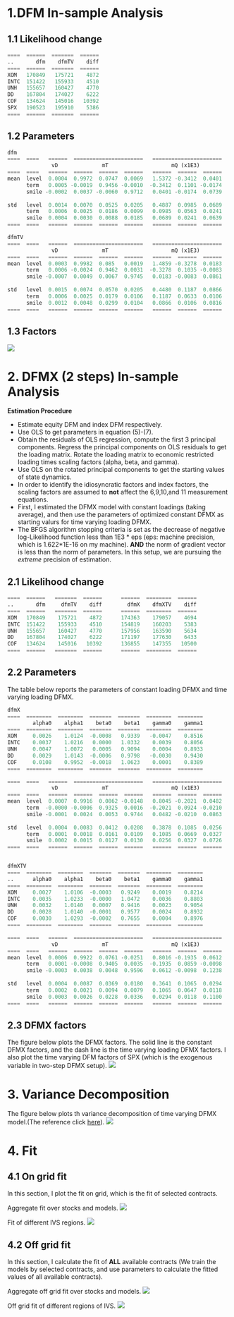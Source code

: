 # 1.DFM In-sample Analysis

## 1.1 Likelihood change 

```python
====  ======  =======  ======
..       dfm    dfmTV    diff
====  ======  =======  ======
XOM   170849   175721    4872
INTC  151422   155933    4510
UNH   155657   160427    4770
DD    167804   174027    6222
COF   134624   145016   10392
SPX   190523   195910    5386
====  ======  =======  ======
```

## 1.2 Parameters 

```python 
dfm 
====  ====   ======  ======================   ======================
              vD              mT                    mQ (x1E3) 
====  ====   ======  ======  ======  ======   ======  ======  ======  
mean  level  0.0004  0.9972  0.0747  0.0069   1.5372 -0.3412  0.0401 
      term   0.0005 -0.0019  0.9456 -0.0010  -0.3412  0.1101 -0.0174 
      smile -0.0002  0.0037 -0.0060  0.9712   0.0401 -0.0174  0.0739 
                                                               
std   level  0.0014  0.0070  0.0525  0.0205   0.4887  0.0985  0.0689 
      term   0.0006  0.0025  0.0186  0.0099   0.0985  0.0563  0.0241 
      smile  0.0004  0.0030  0.0088  0.0185   0.0689  0.0241  0.0639 
====  ====   ======  ======  ======  ======   ======  ======  ====== 

dfmTV
====  ====   ======  ======================   ======================
              vD              mT                    mQ (x1E3) 
====  ====   ======  ======  ======  ======   ======  ======  ======  
mean  level  0.0003  0.9982  0.085   0.0019   1.4859 -0.3278  0.0183 
      term   0.0006 -0.0024  0.9462  0.0031  -0.3278  0.1035 -0.0083 
      smile -0.0007  0.0049  0.0067  0.9745   0.0183 -0.0083  0.0861 
                                                               
std   level  0.0015  0.0074  0.0570  0.0205   0.4480  0.1187  0.0866 
      term   0.0006  0.0025  0.0179  0.0106   0.1187  0.0633  0.0106 
      smile  0.0012  0.0048  0.0299  0.0104   0.0866  0.0106  0.0816 
====  ====   ======  ======  ======  ======   ======  ======  ====== 
```

## 1.3 Factors 
![](https://drive.google.com/uc?export=view&id=0B9DzYBQbrkqTRGd3UkZCSDJEWTQ)


# 2. DFMX (2 steps) In-sample Analysis
**Estimation Procedure**
* Estimate equity DFM and index DFM respectively.
* Use OLS to get parameters in equation (5)-(7).
* Obtain the residuals of OLS regression, compute the first 3
principal components. Regress the principal components on OLS 
residuals to get the loading matrix. Rotate the loading matrix to
economic restricted loading times scaling factors (alpha, beta, and
gamma).
* Use OLS on the rotated principal components to get the starting 
values of state dynamics.
* In order to identify the idiosyncratic factors and index factors,
the scaling factors are assumed to **not** affect the 6,9,10,and 11 
measurement equations.
* First, I estimated the DFMX model with constant loadings (taking 
average), and then use the parameters of optimized constant DFMX as 
starting valurs for time varying loading DFMX.
* The BFGS algorithm stopping criteria is set as the decrease of 
negative log-Likelihood function less than 1E3 * eps (eps: machine 
precision, which is 1.622*1E-16 on my machine). **AND** the norm of 
gradient vector is less than the norm of parameters. In this setup,
we are pursuing the *extreme* precision of estimation.


## 2.1 Likelihood change 

```python
====  ======   =======  ======      ======  ========  ======
..       dfm     dfmTV    diff        dfmX    dfmXTV    diff
====  ======   =======  ======      ======  ========  ======
XOM   170849    175721    4872      174363    179057    4694
INTC  151422    155933    4510      154819    160203    5383
UNH   155657    160427    4770      157956    163590    5634
DD    167804    174027    6222      171197    177630    6433
COF   134624    145016   10392      136855    147355   10500
====  ======   =======  ======      ======  ========  ======
```

## 2.2 Parameters
The table below reports the parameters of constant loading DFMX and 
time varying loading DFMX. 

```python 
dfmX 
====  ========  ========  =======  =======  ========  ========
        alpha0    alpha1    beta0    beta1    gamma0    gamma1
====  ========  ========  =======  =======  ========  ========
XOM     0.0026    1.0124  -0.0008   0.9339   -0.0047    0.8516
INTC    0.0037    1.0216   0.0000   1.0332    0.0039    0.8056
UNH     0.0047    1.0072   0.0005   0.9094    0.0004    0.8933
DD      0.0029    1.0143  -0.0006   0.9798   -0.0030    0.9430
COF     0.0108    0.9952  -0.0018   1.0623    0.0001    0.8389
====  ========  ========  =======  =======  ========  ========

====  ====   ======  ======================   ======================
              vD              mT                    mQ (x1E3) 
====  ====   ======  ======  ======  ======   ======  ======  ======  
mean  level  0.0007  0.9916  0.0862 -0.0148   0.8045 -0.2021  0.0482 
      term  -0.0000 -0.0006  0.9325  0.0016  -0.2021  0.0924 -0.0210 
      smile -0.0001  0.0024  0.0053  0.9744   0.0482 -0.0210  0.0863  
                                                               
std   level  0.0004  0.0083  0.0412  0.0208   0.3878  0.1085  0.0256 
      term   0.0001  0.0018  0.0161  0.0109   0.1085  0.0669  0.0327 
      smile  0.0002  0.0015  0.0127  0.0130   0.0256  0.0327  0.0726 
====  ====   ======  ======  ======  ======   ======  ======  ====== 


dfmXTV
====  ========  ========  =======  =======  ========  ========
..      alpha0    alpha1    beta0    beta1    gamma0    gamma1
====  ========  ========  =======  =======  ========  ========
XOM     0.0027    1.0106  -0.0003   0.9249    0.0019    0.8214
INTC    0.0035    1.0233  -0.0000   1.0472    0.0036    0.8803
UNH     0.0032    1.0140   0.0007   0.9416    0.0023    0.9054
DD      0.0028    1.0140  -0.0001   0.9577    0.0024    0.8932
COF     0.0030    1.0293  -0.0002   0.7655    0.0004    0.8976
====  ========  ========  =======  =======  ========  ========

====  ====   ======  ======================   ======================
              vD              mT                    mQ (x1E3) 
====  ====   ======  ======  ======  ======   ======  ======  ======  
mean  level  0.0006  0.9922  0.0761 -0.0251   0.8016 -0.1935  0.0612 
      term   0.0001 -0.0008  0.9405  0.0035  -0.1935  0.0859 -0.0098 
      smile -0.0003  0.0038  0.0048  0.9596   0.0612 -0.0098  0.1238 
                                                               
std   level  0.0004  0.0087  0.0369  0.0180   0.3641  0.1065  0.0294 
      term   0.0002  0.0021  0.0094  0.0079   0.1065  0.0647  0.0118 
      smile  0.0003  0.0026  0.0228  0.0336   0.0294  0.0118  0.1100 
====  ====   ======  ======  ======  ======   ======  ======  ====== 
```

## 2.3 DFMX factors 
The figure below plots the DFMX factors. The solid line is the 
constant DFMX factors, and the dash line is the time varying loading 
DFMX factors. I also plot the time varying DFM factors of SPX (which
is the exogenous variable in two-step DFMX setup).
![](https://drive.google.com/uc?export=view&id=0B9DzYBQbrkqTSDhpVjMyNkZock0)


# 3. Variance Decomposition
The figure below plots th variance decomposition of time varying DFMX model.(The
reference click [here](https://dl.dropboxusercontent.com/u/97697694/ImvolSurf/Update20161206/vardecompDoc.png)).
![](https://drive.google.com/uc?export=view&id=0B9DzYBQbrkqTSnMyZTFYNmY3V1E)

# 4. Fit 
## 4.1 On grid fit 
In this section, I plot the fit on grid, which is the fit of selected contracts.

Aggregate fit over stocks and models.
![](https://drive.google.com/uc?export=view&id=0B9DzYBQbrkqTLU1SUzhMSEtQdnc)

Fit of different IVS regions.
![](https://drive.google.com/uc?export=view&id=0B9DzYBQbrkqTMUUxNXNWQ05ubzg)

## 4.2 Off grid fit 
In this section, I calculate the fit of **ALL** available contracts (We 
train the models by selected contracts, and use parameters to calculate 
the fitted values of all available contracts). 

Aggregate off grid fit over stocks and models.
![](https://drive.google.com/uc?export=view&id=0B9DzYBQbrkqTNkhaUUEzQ25KblU)

Off grid fit of different regions of IVS.
![](https://drive.google.com/uc?export=view&id=0B9DzYBQbrkqTUEFwQWxiLUtWbEk)
